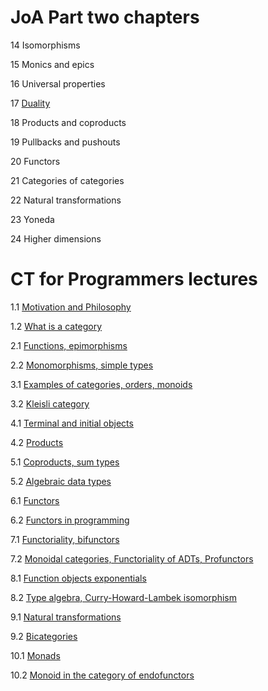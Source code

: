 # JoA Part two chapters

14 Isomorphisms

15 Monics and epics

16 Universal properties

17 [Duality](duality)

18 Products and coproducts

19 Pullbacks and pushouts

20 Functors

21 Categories of categories

22 Natural transformations

23 Yoneda

24 Higher dimensions

# CT for Programmers lectures

1.1 [Motivation and Philosophy](https://www.youtube.com/watch?v=I8LbkfSSR58)

1.2 [What is a category](https://www.youtube.com/watch?v=p54Hd7AmVFU)

2.1 [Functions, epimorphisms](https://www.youtube.com/watch?v=O2lZkr-aAqk)

2.2 [Monomorphisms, simple types](https://www.youtube.com/watch?v=NcT7CGPICzo)

3.1 [Examples of categories, orders, monoids](https://www.youtube.com/watch?v=aZjhqkD6k6w)

3.2 [Kleisli category](https://www.youtube.com/watch?v=i9CU4CuHADQ)

4.1 [Terminal and initial objects](https://www.youtube.com/watch?v=zer1aFgj4aU)

4.2 [Products](https://www.youtube.com/watch?v=Bsdl_NKbNnU)

5.1 [Coproducts, sum types](https://www.youtube.com/watch?v=LkIRsNj9T-8)

5.2 [Algebraic data types](https://www.youtube.com/watch?v=w1WMykh7AxA)

6.1 [Functors](https://www.youtube.com/watch?v=FyoQjkwsy7o)

6.2 [Functors in programming](https://www.youtube.com/watch?v=EO86S2EZssc)

7.1 [Functoriality, bifunctors](https://www.youtube.com/watch?v=pUQ0mmbIdxs)

7.2 [Monoidal categories, Functoriality of ADTs, Profunctors](https://www.youtube.com/watch?v=wtIKd8AhJOc)

8.1 [Function objects exponentials](https://www.youtube.com/watch?v=REqRzMI26Nw)

8.2 [Type algebra, Curry-Howard-Lambek isomorphism](https://www.youtube.com/watch?v=iXZR1v3YN-8)

9.1 [Natural transformations](https://www.youtube.com/watch?v=2LJC-XD5Ffo)

9.2 [Bicategories](https://www.youtube.com/watch?v=wrpxBXXgLCI)

10.1 [Monads](https://www.youtube.com/watch?v=gHiyzctYqZ0)

10.2 [Monoid in the category of endofunctors](https://www.youtube.com/watch?v=GmgoPd7VQ9Q)
